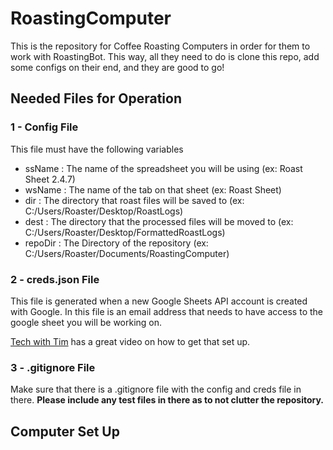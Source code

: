 # RoastingComputer
This is the repository for Coffee Roasting Computers in order for them to work with RoastingBot. This way, all they need to do is clone this repo, add some configs on their end, and they are good to go! 

## Needed Files for Operation
### 1 - Config File
This file must have the following variables
- ssName : The name of the spreadsheet you will be using (ex: Roast Sheet 2.4.7)
- wsName : The name of the tab on that sheet (ex: Roast Sheet)
- dir : The directory that roast files will be saved to (ex: C:/Users/Roaster/Desktop/RoastLogs)
- dest : The directory that the processed files will be moved to (ex: C:/Users/Roaster/Desktop/FormattedRoastLogs)
- repoDir : The Directory of the repository (ex: C:/Users/Roaster/Documents/RoastingComputer)

### 2 - creds.json File
This file is generated when a new Google Sheets API account is created with Google. In this file is an email address that needs to have access to the google sheet you will be working on. 

[Tech with Tim](https://www.youtube.com/watch?v=cnPlKLEGR7E) has a great video on how to get that set up.

### 3 - .gitignore File 
Make sure that there is a .gitignore file with the config and creds file in there. <b>Please include any test files in there as to not clutter the repository.</b>

## Computer Set Up
